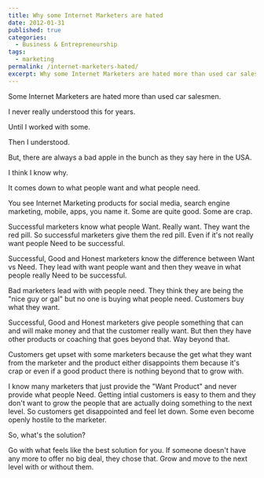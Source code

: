 ```yaml
---
title: Why some Internet Marketers are hated
date: 2012-01-31
published: true
categories:
  - Business & Entrepreneurship
tags:
  - marketing
permalink: /internet-marketers-hated/
excerpt: Why some Internet Marketers are hated more than used car salesmen
---
```

Some Internet Marketers are hated more than used car salesmen.

I never really understood this for years.

Until I worked with some.

Then I understood.

But, there are always a bad apple in the bunch as they say here in the USA.

I think I know why.

It comes down to what people want and what people need.

You see Internet Marketing products for social media, search engine marketing, mobile, apps, you name it. Some are quite good. Some are crap.

Successful marketers know what people Want. Really want. They want the red pill. So successful marketers give them the red pill. Even if it's not really want people Need to be successful.

Successful, Good and Honest marketers know the difference between Want vs Need. They lead with want people want and then they weave in what people really Need to be successful.

Bad marketers lead with with people need. They think they are being the "nice guy or gal" but no one is buying what people need. Customers buy what they want.

Successful, Good and Honest marketers give people something that can and will make money and that the customer really want. But then they have other products or coaching that goes beyond that. Way beyond that.

Customers get upset with some marketers because the get what they want from the marketer and the product either disappoints them because it's crap or even if a good product there is nothing beyond that to grow with.

I know many marketers that just provide the "Want Product" and never provide what people Need. Getting intial customers is easy to them and they don't want to grow the people that are actually doing something to the next level. So customers get disappointed and feel let down. Some even become openly hostile to the marketer.

So, what's the solution?

Go with what feels like the best solution for you. If someone doesn't have any more to offer no big deal, they chose that. Grow and move to the next level with or without them.